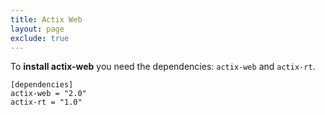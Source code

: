 ```yaml
---
title: Actix Web
layout: page
exclude: true
---
```


To **install actix-web** you need the dependencies: `actix-web` and `actix-rt`.
```
[dependencies]
actix-web = "2.0"
actix-rt = "1.0"
```



<!--stackedit_data:
eyJoaXN0b3J5IjpbLTE3MTgxOTcyMDBdfQ==
-->